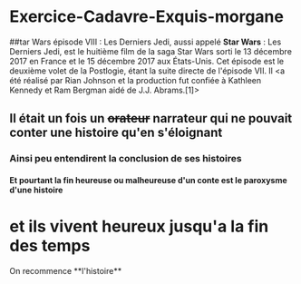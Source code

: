 # Exercice-Cadavre-Exquis-morgane
##tar Wars épisode VIII :
 Les Derniers Jedi, aussi appelé **Star Wars** : 
Les Derniers Jedi, est le huitième film de la saga Star Wars sorti le 13 décembre 2017 
en France et le 15 décembre 2017 aux États-Unis. Cet épisode est le deuxième volet de la 
Postlogie, étant la suite directe de l'épisode VII. Il <a été réalisé par Rian Johnson et la
 production fut confiée à Kathleen Kennedy et Ram Bergman aidé de J.J. Abrams.[1]>

## Il était un fois un ~~orateur~~ **narrateur** qui ne pouvait conter une histoire qu'en s'éloignant 

### Ainsi peu entendirent la conclusion de ses histoires 

#### Et pourtant la fin heureuse ou malheureuse d'un conte est le paroxysme d'une histoire
<h1> et ils vivent heureux jusqu'a la fin des temps </h1>
On recommence **l'histoire**
